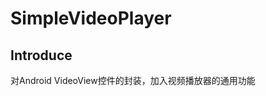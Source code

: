 SimpleVideoPlayer 
================= 
Introduce 
---------
  对Android VideoView控件的封装，加入视频播放器的通用功能<br />  
